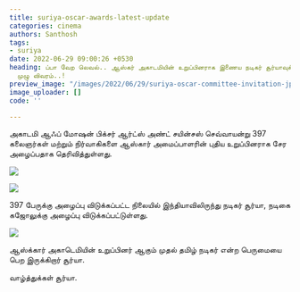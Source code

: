 ```yaml
---
title: suriya-oscar-awards-latest-update
categories: cinema
authors: Santhosh
tags:
- suriya
date: 2022-06-29 09:00:26 +0530
heading: ப்பா வேற லெவல்.. ஆஸ்கர் அகாடமியின் உறுப்பினராக இணைய நடிகர் சூர்யாவுக்கு அழைப்பு..
  முழு விவரம்..!
preview_image: "/images/2022/06/29/suriya-oscar-committee-invitation-jpg.jpeg"
image_uploader: []
code: ''

---
```

அகாடமி ஆஃப் மோஷன் பிக்சர் ஆர்ட்ஸ் அண்ட் சயின்சஸ் செவ்வாயன்று 397 கலைஞர்கள் மற்றும் நிர்வாகிகளை ஆஸ்கார் அமைப்பாளரின் புதிய உறுப்பினராக சேர அழைப்பதாக தெரிவித்துள்ளது.  

![](/images/2022/06/29/suriya-oscar-committee-webp.jpeg)

![](/images/2022/06/29/suriya-oscar-member-jpg.jpeg)

397 பேருக்கு அழைப்பு விடுக்கப்பட்ட நிலையில் இந்தியாவிலிருந்து நடிகர் சூர்யா, நடிகை கஜோலுக்கு அழைப்பு விடுக்கப்பட்டுள்ளது.

![](/images/2022/06/29/suriya-oscar-member-1-jpg.jpeg)

ஆஸ்க்கார் அகாடெமியின் உறுப்பினர் ஆகும் முதல் தமிழ் நடிகர் என்ற பெருமையை பெற இருக்கிறார் சூர்யா.

வாழ்த்துக்கள் சூர்யா.
